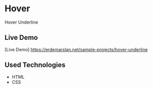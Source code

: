 # Hover

Hover Underline


## Live Demo

[Live Demo] https://erdemarslan.net/sample-projects/hover-underline

## Used Technologies 

+ HTML
+ CSS
